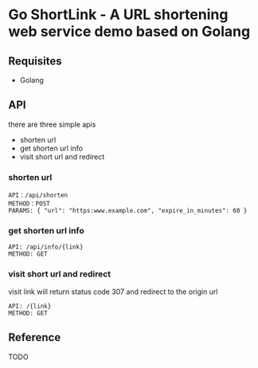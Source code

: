 # Go ShortLink - A URL shortening web service demo based on Golang

## Requisites
- Golang


## API

there are three simple apis

- shorten url
- get shorten url info
- visit short url and redirect

### shorten url

```
API：/api/shorten
METHOD：POST
PARAMS: { "url": "https:www.example.com", "expire_in_minutes": 60 }
```

### get shorten url info

```
API: /api/info/{link}
METHOD: GET
```

### visit short url and redirect

visit link will return status code 307 and redirect to the origin url

```
API: /{link}
METHOD: GET
```


## Reference 
TODO